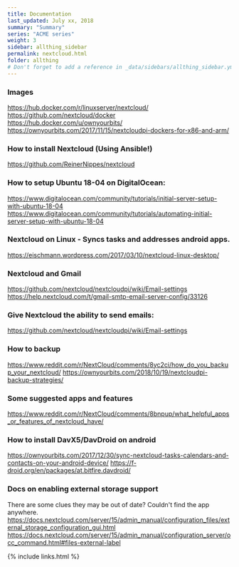 ```yaml
---
title: Documentation 
last_updated: July xx, 2018
summary: "Summary"
series: "ACME series"
weight: 3
sidebar: allthing_sidebar
permalink: nextcloud.html
folder: allthing
# Don't forget to add a reference in _data/sidebars/allthing_sidebar.yml and/or _data/topnav.yml 
---
```


### Images
https://hub.docker.com/r/linuxserver/nextcloud/
https://github.com/nextcloud/docker
https://hub.docker.com/u/ownyourbits/
https://ownyourbits.com/2017/11/15/nextcloudpi-dockers-for-x86-and-arm/

### How to install Nextcloud (Using Ansible!)
https://github.com/ReinerNippes/nextcloud

### How to setup Ubuntu 18-04 on DigitalOcean:
https://www.digitalocean.com/community/tutorials/initial-server-setup-with-ubuntu-18-04
https://www.digitalocean.com/community/tutorials/automating-initial-server-setup-with-ubuntu-18-04

### Nextcloud on Linux - Syncs tasks and addresses android apps.
https://eischmann.wordpress.com/2017/03/10/nextcloud-linux-desktop/

### Nextcloud and Gmail
https://github.com/nextcloud/nextcloudpi/wiki/Email-settings
https://help.nextcloud.com/t/gmail-smtp-email-server-config/33126

### Give Nextcloud the ability to send emails:
https://github.com/nextcloud/nextcloudpi/wiki/Email-settings

### How to backup
https://www.reddit.com/r/NextCloud/comments/8yc2ci/how_do_you_backup_your_nextcloud/
https://ownyourbits.com/2018/10/19/nextcloudpi-backup-strategies/

### Some suggested apps and features
https://www.reddit.com/r/NextCloud/comments/8bnpup/what_helpful_apps_or_features_of_nextcloud_have/

### How to install DavX5/DavDroid on android
https://ownyourbits.com/2017/12/30/sync-nextcloud-tasks-calendars-and-contacts-on-your-android-device/
https://f-droid.org/en/packages/at.bitfire.davdroid/

### Docs on enabling external storage support
There are some clues they may be out of date? Couldn't find the app anywhere. 
https://docs.nextcloud.com/server/15/admin_manual/configuration_files/external_storage_configuration_gui.html
https://docs.nextcloud.com/server/15/admin_manual/configuration_server/occ_command.html#files-external-label

{% include links.html %}
